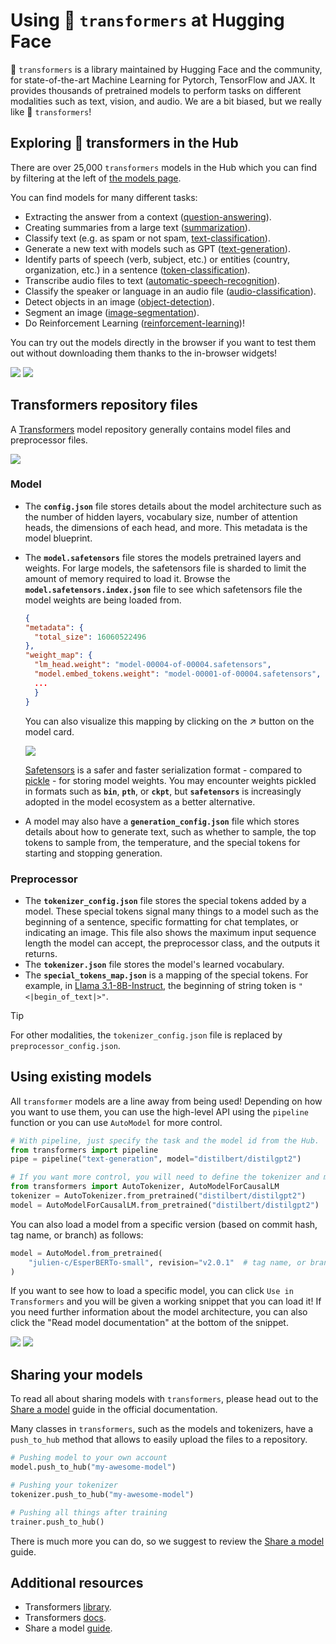 # Using 🤗 `transformers` at Hugging Face

🤗 `transformers` is a library maintained by Hugging Face and the community, for state-of-the-art Machine Learning for Pytorch, TensorFlow and JAX. It provides thousands of pretrained models to perform tasks on different modalities such as text, vision, and audio. We are a bit biased, but we really like 🤗 `transformers`!

## Exploring 🤗 transformers in the Hub

There are over 25,000 `transformers` models in the Hub which you can find by filtering at the left of [the models page](https://huggingface.co/models?library=transformers&sort=downloads). 

You can find models for many different tasks:

* Extracting the answer from a context ([question-answering](https://huggingface.co/models?library=transformers&pipeline_tag=question-answering&sort=downloads)).
* Creating summaries from a large text ([summarization](https://huggingface.co/models?library=transformers&pipeline_tag=summarization&sort=downloads)).
* Classify text (e.g. as spam or not spam, [text-classification](https://huggingface.co/models?library=transformers&pipeline_tag=text-classification&sort=downloads)).
* Generate a new text with models such as GPT ([text-generation](https://huggingface.co/models?library=transformers&pipeline_tag=text-generation&sort=downloads)).
* Identify parts of speech (verb, subject, etc.) or entities (country, organization, etc.) in a sentence ([token-classification](https://huggingface.co/models?library=transformers&pipeline_tag=token-classification&sort=downloads)).
* Transcribe audio files to text ([automatic-speech-recognition](https://huggingface.co/models?library=transformers&pipeline_tag=automatic-speech-recognition&sort=downloads)).
* Classify the speaker or language in an audio file ([audio-classification](https://huggingface.co/models?library=transformers&pipeline_tag=audio-classification&sort=downloads)).
* Detect objects in an image ([object-detection](https://huggingface.co/models?library=transformers&pipeline_tag=object-detection&sort=downloads)).
* Segment an image ([image-segmentation](https://huggingface.co/models?library=transformers&pipeline_tag=image-segmentation&sort=downloads)).
* Do Reinforcement Learning ([reinforcement-learning](https://huggingface.co/models?library=transformers&pipeline_tag=reinforcement-learning&sort=downloads))!

You can try out the models directly in the browser if you want to test them out without downloading them thanks to the in-browser widgets! 

<div class="flex justify-center">
<img class="block dark:hidden" src="https://huggingface.co/datasets/huggingface/documentation-images/resolve/main/hub/libraries-transformers_widget.png"/>
<img class="hidden dark:block" src="https://huggingface.co/datasets/huggingface/documentation-images/resolve/main/hub/libraries-transformers_widget-dark.png"/>
</div>

## Transformers repository files

A [Transformers](https://hf.co/docs/transformers/index) model repository generally contains model files and preprocessor files.

<div class="flex justify-center">
  <img src="https://huggingface.co/datasets/huggingface/documentation-images/resolve/main/hub/model-files-repo.png"/>
</div>

### Model

- The **`config.json`** file stores details about the model architecture such as the number of hidden layers, vocabulary size, number of attention heads, the dimensions of each head, and more. This metadata is the model blueprint.
- The **`model.safetensors`** file stores the models pretrained layers and weights. For large models, the safetensors file is sharded to limit the amount of memory required to load it. Browse the **`model.safetensors.index.json`** file to see which safetensors file the model weights are being loaded from.

  ```json
  {
  "metadata": {
    "total_size": 16060522496
  },
  "weight_map": {
    "lm_head.weight": "model-00004-of-00004.safetensors",
    "model.embed_tokens.weight": "model-00001-of-00004.safetensors",
    ...
    }
  }
  ```

  You can also visualize this mapping by clicking on the ↗ button on the model card.

  <div class="flex justify-center">
    <img src="https://huggingface.co/datasets/huggingface/documentation-images/resolve/main/hub/model-files-safetensors-button.png"/>
  </div>

  [Safetensors](https://hf.co/docs/safetensors/index) is a safer and faster serialization format - compared to [pickle](./security-pickle#use-your-own-serialization-format) - for storing model weights. You may encounter weights pickled in formats such as **`bin`**, **`pth`**, or **`ckpt`**, but **`safetensors`** is increasingly adopted in the model ecosystem as a better alternative.

- A model may also have a **`generation_config.json`** file which stores details about how to generate text, such as whether to sample, the top tokens to sample from, the temperature, and the special tokens for starting and stopping generation.

### Preprocessor

- The **`tokenizer_config.json`** file stores the special tokens added by a model. These special tokens signal many things to a model such as the beginning of a sentence, specific formatting for chat templates, or indicating an image. This file also shows the maximum input sequence length the model can accept, the preprocessor class, and the outputs it returns.
- The **`tokenizer.json`** file stores the model's learned vocabulary.
- The **`special_tokens_map.json`** is a mapping of the special tokens. For example, in [Llama 3.1-8B-Instruct](https://huggingface.co/meta-llama/Llama-3.1-8B-Instruct/blob/main/special_tokens_map.json), the beginning of string token is `"<|begin_of_text|>"`.

> [!TIP]
> For other modalities, the `tokenizer_config.json` file is replaced by `preprocessor_config.json`.

## Using existing models

All `transformer` models are a line away from being used! Depending on how you want to use them, you can use the high-level API using the `pipeline` function or you can use `AutoModel` for more control.

```py
# With pipeline, just specify the task and the model id from the Hub.
from transformers import pipeline
pipe = pipeline("text-generation", model="distilbert/distilgpt2")

# If you want more control, you will need to define the tokenizer and model.
from transformers import AutoTokenizer, AutoModelForCausalLM
tokenizer = AutoTokenizer.from_pretrained("distilbert/distilgpt2")
model = AutoModelForCausalLM.from_pretrained("distilbert/distilgpt2")
```

You can also load a model from a specific version (based on commit hash, tag name, or branch) as follows:

```py
model = AutoModel.from_pretrained(
    "julien-c/EsperBERTo-small", revision="v2.0.1"  # tag name, or branch name, or commit hash
)
```

If you want to see how to load a specific model, you can click `Use in Transformers` and you will be given a working snippet that you can load it! If you need further information about the model architecture, you can also click the "Read model documentation" at the bottom of the snippet.

<div class="flex justify-center">
<img class="block dark:hidden" src="https://huggingface.co/datasets/huggingface/documentation-images/resolve/main/hub/libraries-transformers_snippet.png"/>
<img class="hidden dark:block" src="https://huggingface.co/datasets/huggingface/documentation-images/resolve/main/hub/libraries-transformers_snippet-dark.png"/>
</div>

## Sharing your models

To read all about sharing models with `transformers`, please head out to the [Share a model](https://huggingface.co/docs/transformers/model_sharing) guide in the official documentation.

Many classes in `transformers`, such as the models and tokenizers, have a `push_to_hub` method that allows to easily upload the files to a repository.

```py
# Pushing model to your own account
model.push_to_hub("my-awesome-model")

# Pushing your tokenizer
tokenizer.push_to_hub("my-awesome-model")

# Pushing all things after training
trainer.push_to_hub()
```

There is much more you can do, so we suggest to review the [Share a model](https://huggingface.co/docs/transformers/model_sharing) guide.

## Additional resources

* Transformers [library](https://github.com/huggingface/transformers).
* Transformers [docs](https://huggingface.co/docs/transformers/index).
* Share a model [guide](https://huggingface.co/docs/transformers/model_sharing).
